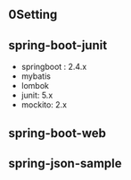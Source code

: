 ## 0Setting

## spring-boot-junit
- springboot : 2.4.x
- mybatis
- lombok
- junit: 5.x
- mockito: 2.x

## spring-boot-web

## spring-json-sample